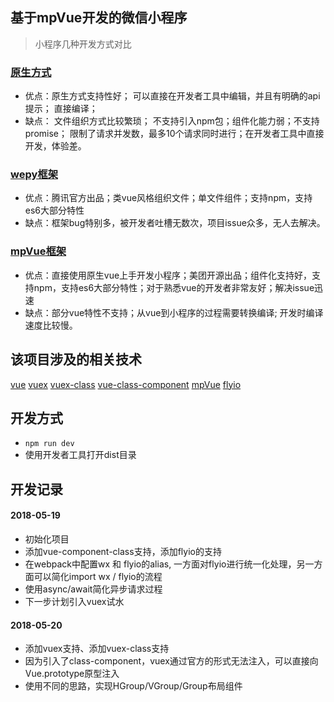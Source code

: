 ## 基于mpVue开发的微信小程序
 > 小程序几种开发方式对比
 ### [原生方式](https://developers.weixin.qq.com/miniprogram/dev/)
 + 优点：原生方式支持性好； 可以直接在开发者工具中编辑，并且有明确的api提示； 直接编译；
 + 缺点： 文件组织方式比较繁琐； 不支持引入npm包；组件化能力弱；不支持promise； 限制了请求并发数，最多10个请求同时进行；在开发者工具中直接开发，体验差。

 ### [wepy框架](https://github.com/Tencent/wepy)
 + 优点：腾讯官方出品；类vue风格组织文件；单文件组件；支持npm，支持es6大部分特性
 + 缺点：框架bug特别多，被开发者吐槽无数次，项目issue众多，无人去解决。

 ### [mpVue框架](https://github.com/Meituan-Dianping/mpvue)
 + 优点：直接使用原生vue上手开发小程序；美团开源出品；组件化支持好，支持npm，支持es6大部分特性；对于熟悉vue的开发者非常友好；解决issue迅速
 + 缺点：部分vue特性不支持；从vue到小程序的过程需要转换编译; 开发时编译速度比较慢。

## 该项目涉及的相关技术
[vue](https://cn.vuejs.org)
[vuex](https://vuex.vuejs.org/zh-cn/)
[vuex-class](https://www.npmjs.com/package/vuex-class)
[vue-class-component](https://www.npmjs.com/package/vue-class-component)
[mpVue](http://mpvue.com)
[flyio](https://wendux.github.io/dist/#/doc/flyio/wx)

## 开发方式

 + `npm run dev`
 + 使用开发者工具打开dist目录

## 开发记录

#### 2018-05-19
+ 初始化项目
+ 添加vue-component-class支持，添加flyio的支持
+ 在webpack中配置wx 和 flyio的alias, 一方面对flyio进行统一化处理，另一方面可以简化import wx / flyio的流程
+ 使用async/await简化异步请求过程
+ 下一步计划引入vuex试水

#### 2018-05-20
+ 添加vuex支持、添加vuex-class支持
+ 因为引入了class-component，vuex通过官方的形式无法注入，可以直接向Vue.prototype原型注入
+ 使用不同的思路，实现HGroup/VGroup/Group布局组件
